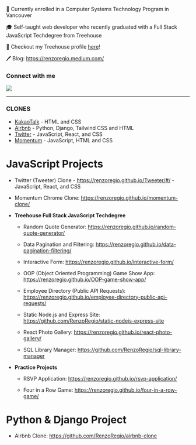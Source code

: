 
🏫 Currently enrolled in a Computer Systems Technology Program in Vancouver

🎓 Self-taught web developer who recently graduated with a Full Stack JavaScript Techdegree from Treehouse

🏡  Checkout my Treehouse profile [here](https://teamtreehouse.com/renzoregio)!



🖊 Blog: https://renzoregio.medium.com/


### Connect with me

<a href="renzoregio@gmail.com"><img src="https://img.shields.io/badge/Gmail-D14836?style=for-the-badge&logo=gmail&logoColor=white" /></a>

-------
### CLONES

  * [KakaoTalk](https://renzoregio.github.io/kokoa-clone/) - HTML and CSS
  * [Airbnb](https://github.com/RenzoRegio/airbnb-clone) - Python, Django, Tailwind CSS and HTML
  * [Twitter](https://renzoregio.github.io/Tweeter/#/) - JavaScript, React, and CSS
  * [Momentum](https://renzoregio.github.io/momentum-clone/) - JavaScript, HTML and CSS


# JavaScript Projects 
  
  
  * Twitter (Tweeter) Clone - https://renzoregio.github.io/Tweeter/#/ - JavaScript, React, and CSS
  * Momentum Chrome Clone: https://renzoregio.github.io/momentum-clone/
  
  
  
  * __Treehouse Full Stack JavaScript Techdegree__
  
    * Random Quote Generator: https://renzoregio.github.io/random-quote-generator/

    * Data Pagination and Filtering: https://renzoregio.github.io/data-pagination-filtering/

    * Interactive Form: https://renzoregio.github.io/interactive-form/

    * OOP (Object Oriented Programming) Game Show App: https://renzoregio.github.io/OOP-game-show-app/

    * Employee Directory (Public API Requests): https://renzoregio.github.io/employee-directory-public-api-requests/

    * Static Node.js and Express Site: https://github.com/RenzoRegio/static-nodejs-express-site

    * React Photo Gallery: https://renzoregio.github.io/react-photo-gallery/

    * SQL Library Manager: https://github.com/RenzoRegio/sql-library-manager
  
  
  
  * __Practice Projects__
  
    * RSVP Application: https://renzoregio.github.io/rsvp-application/

    * Four in a Row Game: https://renzoregio.github.io/four-in-a-row-game/


    
# Python & Django Project
  
  
  * Airbnb Clone: https://github.com/RenzoRegio/airbnb-clone



<!--
**rmrrcreate/rmrrcreate** is a ✨ _special_ ✨ repository because its `README.md` (this file) appears on your GitHub profile.

Here are some ideas to get you started:

- 🔭 I’m currently working on ...
- 🌱 I’m currently learning ...
- 👯 I’m looking to collaborate on ...
- 🤔 I’m looking for help with ...
- 💬 Ask me about ...
- 📫 How to reach me: ...
- 😄 Pronouns: ...
- ⚡ Fun fact: ...
-->

